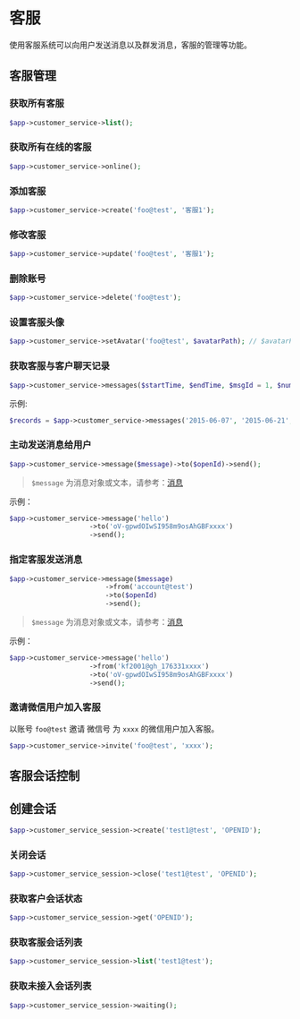 # 客服

使用客服系统可以向用户发送消息以及群发消息，客服的管理等功能。

## 客服管理

### 获取所有客服

```php
$app->customer_service->list();
```

### 获取所有在线的客服

```php
$app->customer_service->online();
```

### 添加客服

```php
$app->customer_service->create('foo@test', '客服1');
```

### 修改客服

```php
$app->customer_service->update('foo@test', '客服1');
```

### 删除账号

```php
$app->customer_service->delete('foo@test');
```

### 设置客服头像

```php
$app->customer_service->setAvatar('foo@test', $avatarPath); // $avatarPath 为本地图片路径，非 URL
```

### 获取客服与客户聊天记录

```php
$app->customer_service->messages($startTime, $endTime, $msgId = 1, $number = 10000);
```

示例:

```php
$records = $app->customer_service->messages('2015-06-07', '2015-06-21', 1, 20000);
```

### 主动发送消息给用户

```php
$app->customer_service->message($message)->to($openId)->send();
```

> `$message` 为消息对象或文本，请参考：[消息](messages)

示例：

```php
$app->customer_service->message('hello')
                    ->to('oV-gpwdOIwSI958m9osAhGBFxxxx')
                    ->send();
```

### 指定客服发送消息

```php
$app->customer_service->message($message)
                        ->from('account@test')
                        ->to($openId)
                        ->send();
```
> `$message` 为消息对象或文本，请参考：[消息](messages.html)

示例：

```php
$app->customer_service->message('hello')
                    ->from('kf2001@gh_176331xxxx')
                    ->to('oV-gpwdOIwSI958m9osAhGBFxxxx')
                    ->send();
```

### 邀请微信用户加入客服

以账号 `foo@test` 邀请 微信号 为 `xxxx` 的微信用户加入客服。

```php
$app->customer_service->invite('foo@test', 'xxxx');
```

## 客服会话控制

## 创建会话

```php
$app->customer_service_session->create('test1@test', 'OPENID');
```

### 关闭会话

```php
$app->customer_service_session->close('test1@test', 'OPENID');
```

### 获取客户会话状态

```php
$app->customer_service_session->get('OPENID');
```

### 获取客服会话列表

```php
$app->customer_service_session->list('test1@test');
```

### 获取未接入会话列表

```php
$app->customer_service_session->waiting();
```
